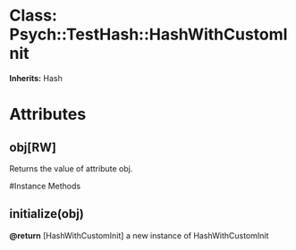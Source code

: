 # Class: Psych::TestHash::HashWithCustomInit
**Inherits:** Hash
    



# Attributes
## obj[RW] [](#attribute-i-obj)
Returns the value of attribute obj.


#Instance Methods
## initialize(obj) [](#method-i-initialize)

**@return** [HashWithCustomInit] a new instance of HashWithCustomInit

